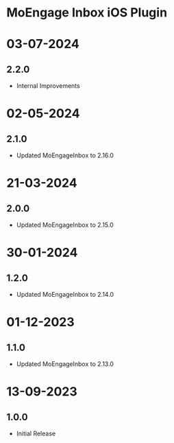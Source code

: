 # MoEngage Inbox iOS Plugin

# 03-07-2024

## 2.2.0
- Internal Improvements

# 02-05-2024

## 2.1.0
- Updated MoEngageInbox to 2.16.0

# 21-03-2024

## 2.0.0
- Updated MoEngageInbox to 2.15.0

# 30-01-2024

## 1.2.0
- Updated MoEngageInbox to 2.14.0

# 01-12-2023

## 1.1.0
- Updated MoEngageInbox to 2.13.0

# 13-09-2023

## 1.0.0
- Initial Release